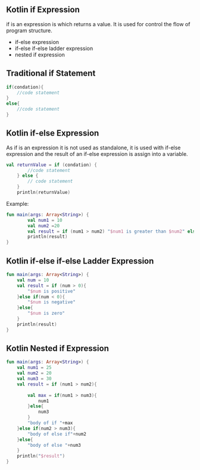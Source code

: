 
## Kotlin if Expression
if is an expression is which returns a value. It is used for control the flow of program structure.
- if-else expression
- if-else if-else ladder expression
- nested if expression

## Traditional if Statement
```kotlin
if(condation){  
    //code statement  
}  
else{  
    //code statement  
}  
```

## Kotlin if-else Expression
As if is an expression it is not used as standalone, it is used with if-else expression and the result of an if-else expression is assign into a variable.
```kotlin
val returnValue = if (condation) {  
        //code statement  
    } else {  
        // code statement  
    }  
    println(returnValue)  
```

Example:
```kotlin
fun main(args: Array<String>) {  
        val num1 = 10  
        val num2 =20  
        val result = if (num1 > num2) "$num1 is greater than $num2" else "$num1 is smaller than $num2"  
        println(result)  
}  
```

## Kotlin if-else if-else Ladder Expression
```kotlin
fun main(args: Array<String>) {  
    val num = 10  
    val result = if (num > 0){  
        "$num is positive"  
    }else if(num < 0){  
        "$num is negative"  
    }else{  
        "$num is zero"  
    }  
    println(result)  
}  
```

## Kotlin Nested if Expression
```kotlin
fun main(args: Array<String>) {  
    val num1 = 25  
    val num2 = 20  
    val num3 = 30  
    val result = if (num1 > num2){  
  
        val max = if(num1 > num3){  
            num1  
        }else{  
            num3  
        }  
        "body of if "+max  
    }else if(num2 > num3){  
        "body of else if"+num2  
    }else{  
        "body of else "+num3  
    }  
    println("$result")  
}  
```




